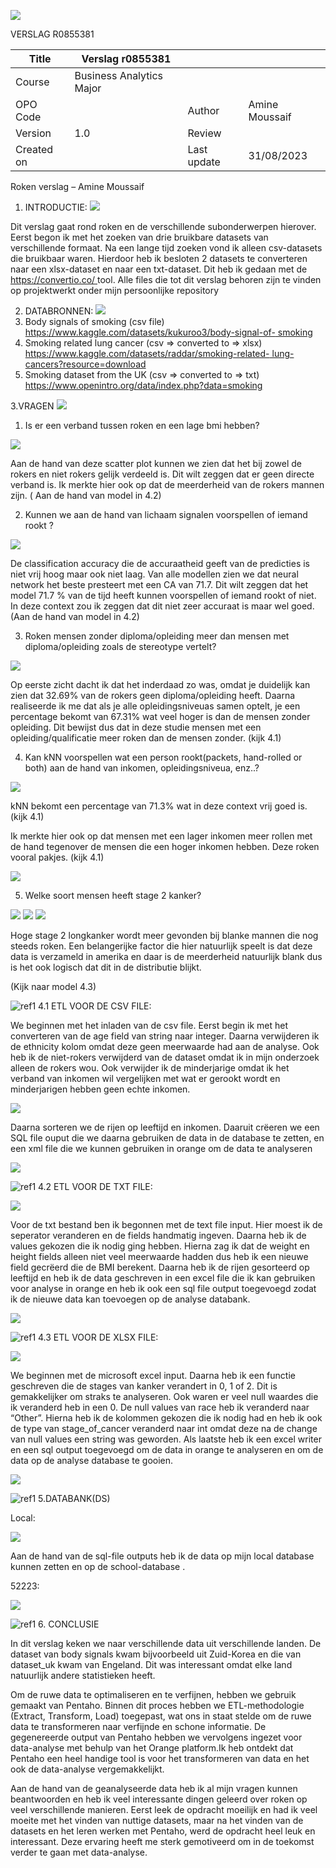 ![](Aspose.Words.1635f41a-c764-4215-88f3-fd7476c2f449.001.png)

VERSLAG R0855381 

|Title |Verslag r0855381 |||
| - | - | :- | :- |
|Course |Business Analytics Major |||
|OPO Code ||Author |Amine Moussaif|
|Version |1\.0 |Review ||
|Created on ||Last update |31/08/2023 |

Roken verslag – Amine Moussaif 

1. INTRODUCTIE: ![](Aspose.Words.1635f41a-c764-4215-88f3-fd7476c2f449.002.png)

Dit verslag gaat rond roken en de verschillende subonderwerpen hierover. Eerst begon ik met het zoeken van drie bruikbare datasets van verschillende formaat. Na een lange tijd zoeken vond ik alleen csv-datasets die bruikbaar waren. Hierdoor heb ik besloten 2 datasets te converteren naar een xlsx-dataset en naar een txt-dataset. Dit heb ik gedaan met de[ https://convertio.co/ ](https://convertio.co/)tool. Alle files die tot dit verslag behoren zijn te vinden op projektwerkt onder mijn persoonlijke repository

2. DATABRONNEN: ![](Aspose.Words.1635f41a-c764-4215-88f3-fd7476c2f449.003.png)
1. Body signals of smoking (csv file) [https://www.kaggle.com/datasets/kukuroo3/body-signal-of- smoking ](https://www.kaggle.com/datasets/kukuroo3/body-signal-of-smoking)
1. Smoking related lung cancer (csv => converted to => xlsx) [https://www.kaggle.com/datasets/raddar/smoking-related- lung-cancers?resource=download ](https://www.kaggle.com/datasets/raddar/smoking-related-lung-cancers?resource=download)
1. Smoking dataset from the UK (csv => converted to => txt) [https://www.openintro.org/data/index.php?data=smoking ](https://www.openintro.org/data/index.php?data=smoking)

3\.VRAGEN ![](Aspose.Words.1635f41a-c764-4215-88f3-fd7476c2f449.004.png)

1) Is er een verband tussen roken en een lage bmi hebben? 

![](Aspose.Words.1635f41a-c764-4215-88f3-fd7476c2f449.005.jpeg)

Aan de hand van deze scatter plot kunnen we zien dat het bij zowel de rokers en niet rokers gelijk verdeeld is. Dit wilt zeggen dat er geen directe verband is. Ik merkte hier ook op dat de meerderheid van de rokers mannen zijn. ( Aan de hand van model in 4.2) 

2) Kunnen we aan de hand van lichaam signalen voorspellen of iemand rookt ? 

![](Aspose.Words.1635f41a-c764-4215-88f3-fd7476c2f449.006.png)

De classification accuracy die de accuraatheid geeft van de predicties is niet vrij hoog maar ook niet laag. Van alle modellen zien we dat neural network het beste presteert met een CA van 71.7. Dit wilt zeggen dat het model 71.7 % van de tijd heeft kunnen voorspellen of iemand rookt of niet. In deze context zou ik zeggen dat dit niet zeer accuraat is maar wel goed. (Aan de hand van model in 4.2) 

3) Roken mensen zonder diploma/opleiding meer dan mensen met diploma/opleiding zoals de stereotype vertelt? 

![](Aspose.Words.1635f41a-c764-4215-88f3-fd7476c2f449.007.jpeg)

Op eerste zicht dacht ik dat het inderdaad zo was, omdat je duidelijk kan zien dat 32.69% van de rokers geen diploma/opleiding heeft. Daarna realiseerde ik me dat als je alle opleidingsniveuas samen optelt, je een percentage bekomt van 67.31% wat veel hoger is dan de mensen zonder opleiding. Dit bewijst dus dat in deze studie mensen met een opleiding/qualificatie meer roken dan de mensen zonder. (kijk 4.1) 

4) Kan kNN voorspellen wat een person rookt(packets, hand-rolled or both) aan de hand van inkomen, opleidingsniveua, enz..? 

![](Aspose.Words.1635f41a-c764-4215-88f3-fd7476c2f449.008.png)

kNN bekomt een percentage van 71.3% wat in deze context vrij goed is.  (kijk 4.1) 

Ik merkte hier ook op dat mensen met een lager inkomen meer rollen met de hand tegenover de mensen die een hoger inkomen hebben. Deze roken vooral pakjes. (kijk 4.1) 

![](Aspose.Words.1635f41a-c764-4215-88f3-fd7476c2f449.009.jpeg)

5) Welke soort mensen heeft stage 2 kanker? 

![](Aspose.Words.1635f41a-c764-4215-88f3-fd7476c2f449.010.png) ![](Aspose.Words.1635f41a-c764-4215-88f3-fd7476c2f449.011.png) ![](Aspose.Words.1635f41a-c764-4215-88f3-fd7476c2f449.012.png)

Hoge stage 2 longkanker wordt meer gevonden bij blanke mannen die nog steeds roken. Een belangerijke factor die hier natuurlijk speelt is dat deze data is verzameld in amerika en daar is de meerderheid natuurlijk blank dus is het ook logisch dat dit in de distributie blijkt.  

(Kijk naar model 4.3) 

![ref1] 4.1 ETL VOOR DE CSV FILE: 

We beginnen met het inladen van de csv file. Eerst begin ik met het converteren van de age field van string naar integer.  Daarna verwijderen ik de ethnicity kolom omdat deze geen meerwaarde had aan de analyse. Ook heb ik de niet-rokers verwijderd van de dataset omdat ik in mijn onderzoek alleen de rokers wou. Ook verwijder ik de minderjarige omdat ik het verband van inkomen wil vergelijken met wat er gerookt wordt en minderjarigen hebben geen echte inkomen.

![](Aspose.Words.1635f41a-c764-4215-88f3-fd7476c2f449.014.jpeg)

Daarna sorteren we de rijen op leeftijd en inkomen. Daaruit crëeren we een SQL file ouput die we daarna gebruiken de data in de database te zetten, en een xml file die we kunnen gebruiken in orange om de data te analyseren 

![](Aspose.Words.1635f41a-c764-4215-88f3-fd7476c2f449.015.jpeg)

![ref1] 4.2 ETL VOOR DE TXT FILE: 

![](Aspose.Words.1635f41a-c764-4215-88f3-fd7476c2f449.016.jpeg)

Voor de txt bestand ben ik begonnen met de text file input. Hier moest ik de seperator veranderen en de fields handmatig ingeven. Daarna heb ik de values gekozen die ik nodig ging hebben. Hierna zag ik dat de weight en height fields alleen niet veel meerwaarde hadden dus heb ik een nieuwe field gecrëerd die de BMI berekent. Daarna heb ik de rijen gesorteerd op leeftijd en heb ik de data geschreven in een excel file die ik kan gebruiken voor analyse in orange en heb ik ook een sql file output toegevoegd zodat ik de nieuwe data kan toevoegen op de analyse databank. 

![](Aspose.Words.1635f41a-c764-4215-88f3-fd7476c2f449.017.jpeg)

![ref1] 4.3 ETL VOOR DE XLSX FILE: 

![](Aspose.Words.1635f41a-c764-4215-88f3-fd7476c2f449.018.jpeg)

We beginnen met de microsoft excel input. Daarna heb ik een functie geschreven die de stages van kanker verandert in 0, 1 of 2. Dit is gemakkelijker om straks te analyseren. Ook waren er veel null waardes die ik veranderd heb in een 0. De null values van race heb ik veranderd naar “Other”. Hierna heb ik de kolommen gekozen die ik nodig had en heb ik ook de type van stage\_of\_cancer veranderd naar int omdat deze na de change van null values een string was geworden. Als laatste heb ik een excel writer en een sql output toegevoegd om de data in orange te analyseren en om de data op de analyse database te gooien.  

![](Aspose.Words.1635f41a-c764-4215-88f3-fd7476c2f449.019.jpeg)

![ref1] 5.DATABANK(DS) 

Local:

![](Aspose.Words.1635f41a-c764-4215-88f3-fd7476c2f449.020.jpeg)

Aan  de  hand  van  de  sql-file  outputs  heb  ik  de  data  op  mijn  local database kunnen zetten en op de school-database . 

52223: 

![](Aspose.Words.1635f41a-c764-4215-88f3-fd7476c2f449.021.jpeg)

![ref1] 6. CONCLUSIE 

In dit verslag keken we naar verschillende data uit verschillende landen. De dataset van body signals kwam bijvoorbeeld uit Zuid-Korea en die van dataset\_uk kwam van Engeland. Dit was interessant omdat elke land natuurlijk andere statistieken heeft. 

Om de ruwe data te optimaliseren en te verfijnen, hebben we gebruik gemaakt van Pentaho. Binnen dit proces hebben we ETL-methodologie (Extract, Transform, Load) toegepast, wat ons in staat stelde om de ruwe data te transformeren naar verfijnde en schone informatie. De gegenereerde output van Pentaho hebben we vervolgens ingezet voor data-analyse met behulp van het Orange platform.Ik heb ontdekt dat Pentaho een heel handige tool is voor het transformeren van data en het ook de data-analyse vergemakkelijkt.  

Aan de hand van de geanalyseerde data heb ik al mijn vragen kunnen beantwoorden en heb ik veel interessante dingen geleerd over roken op veel verschillende manieren. Eerst leek de opdracht moeilijk en had ik veel moeite met het vinden van nuttige datasets, maar na het vinden van de datasets en het leren werken met Pentaho, werd de opdracht heel leuk en interessant. Deze ervaring heeft me sterk gemotiveerd om in de toekomst verder te gaan met data-analyse. 

[ref1]: Aspose.Words.1635f41a-c764-4215-88f3-fd7476c2f449.013.png
